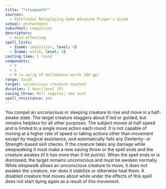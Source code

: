 ```yaml
---
title: "*sleepwalk*"
sources:
  - Pathfinder Roleplaying Game Advanced Player's Guide
school: enchantment
subschool: compulsion
descriptors:
  - mind-affecting
spell_lists:
  - {name: inquisitor, level: 4}
  - {name: witch, level: 4}
casting_time: 1 round
components:
  - V
  - S
  - M (a sprig of belladonna worth 100 gp)
range: touch
target: unconscious creature touched
duration: 1 hour/level (D)
saving_throw: Will negates; see text
spell_resistance: yes
---
```


You compel an unconscious or sleeping creature to rise and move in a half-awake state. The target creature staggers about if led or guided, but remains helpless for all other purposes. The subject moves at half speed and is limited to a single move action each round. It is not capable of moving at a higher rate of speed or taking actions other than movement except by magical assistance, and automatically fails any Dexterity- or Strength-based skill checks. If the creature takes any damage while sleepwalking it must make a new saving throw or the spell ends and the creature awakes (if it has more than 0 hit points). When the spell ends or is dismissed, the target remains unconscious and must be awoken normally. While *sleepwalk* allows an unconscious creature to move, it does not awaken the creature, nor does it stabilize or otherwise heal them. A disabled creature that moves about while under the effects of this spell does not start dying again as a result of this movement.

